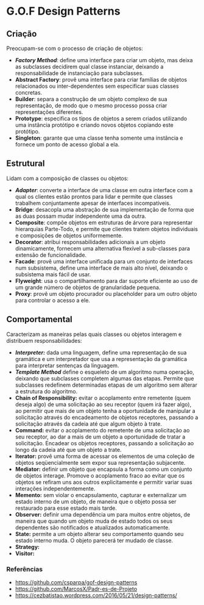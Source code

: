 # G.O.F Design Patterns

## Criação
Preocupam-se com o processo de criação de objetos:
- **_Factory Method_**: define uma interface para criar um objeto, mas deixa as subclasses decidirem qual classe instanciar, 
deixando a responsabilidade de instanciação para subclasses.
- **Abstract Factory**: provê uma interface para criar famílias de objetos relacionados ou inter-dependentes sem especificar 
suas classes concretas.
- **Builder**: separa a construção de um objeto complexo de sua representação, de modo que o mesmo processo possa criar representações diferentes.
- **Prototype**: especifica os tipos de objetos a serem criados utilizando uma instância protótipo e criando novos objetos copiando este protótipo.
- **Singleton**: garante que uma classe tenha somente uma instância e fornece um ponto de acesso global a ela.

## Estrutural
Lidam com a composição de classes ou objetos:
- **_Adapter_**: converte a interface de uma classe em outra interface com a qual os clientes estão prontos para lidar e permite que classes trabalhem 
conjuntamente apesar de interfaces incompatíveis.
- **Bridge**: desacopla uma abstração de sua implementação de forma que as duas possam mudar independente uma da outra.
- **Composite**: compõe objetos em estruturas de árvore para representar hierarquias Parte-Todo, e permite que clientes tratem 
objetos individuais e composições de objetos uniformemente.
- **Decorator**: atribui responsabilidades adicionais a um objeto dinamicamente, fornecem uma alternativa flexível a sub-classes 
para extensão de funcionalidade.
- **Facade**: provê uma interface unificada para um conjunto de interfaces num subsistema, define uma interface de mais alto nível, deixando o subsistema mais fácil de usar.
- **Flyweight**: usa o compartilhamento para dar suporte eficiente ao uso de um grande número de objetos de granularidade pequena.
- **Proxy**: provê um objeto procurador ou placeholder para um outro objeto para controlar o acesso a ele.

## Comportamental
Caracterizam as maneiras pelas quais classes ou objetos interagem e distribuem responsabilidades:
- **_Interpreter:_** dada uma linguagem, define uma representação de sua gramática e um interpretador que usa a representação da gramática para interpretar sentenças da linguagem.
- **_Template Method_** define o esqueleto de um algoritmo numa operação, deixando que subclasses completem algumas das etapas. Permite que subclasses redefinem determinadas etapas de um algoritmo sem alterar a estrutura do algoritmo.
- **Chain of Responsibility:** evitar o acoplamento entre remetente (quem deseja algo) de uma solicitação ao seu receptor (quem irá fazer algo),
ao permitir que mais de um objeto tenha a oportunidade de manipular a solicitação através do encadeamento de objetos receptores, 
passando a solicitação através da cadeia até que algum objeto à trate.
- **Command:** evitar o acoplamento do remetente de uma solicitação ao seu receptor, ao dar a mais de um objeto a oportunidade de tratar a solicitação. 
Encadear os objetos receptores, passando a solicitação ao longo da cadeia até que um objeto a trate.
- **Iterator:** provê uma forma de acessar os elementos de uma coleção de objetos seqüencialmente sem expor sua representação subjacente.
- **Mediator:** definir um objeto que encapsula a forma como um conjunto de objetos interage. Promove o acoplamento fraco ao evitar que os objetos se refiram uns aos outros explicitamente e permitir variar suas interações independentemente.
- **Memento:** sem violar o encapsulamento, capturar e externalizar um estado interno de um objeto, de maneira que o objeto possa ser restaurado para esse estado mais tarde.
- **Observer:** definir uma dependência um para muitos entre objetos, de maneira que quando um objeto muda de estado todos os seus dependentes são notificados e atualizados automaticamente.
- **State:** permite a um objeto alterar seu comportamento quando seu estado interno muda. O objeto parecerá ter mudado de classe.
- **Strategy:**
- **Visitor:**


### Referências
- https://github.com/csparpa/gof-design-patterns
- https://github.com/MarcosX/Padr-es-de-Projeto
- https://cezbatistao.wordpress.com/2016/05/21/design-patterns/
